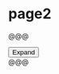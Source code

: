 # page2

@@@
<div x-data="{ open: false }">
  <button @click="open = ! open">Expand</button>
  <template x-if="open">
    <div
  x-data="{a: null}"
  x-init="a = await (await fetch('comp1')).text()"
  x-html="a"
    >
  </template>
</div>
<div
  x-data="myfun"
  x-bind="some"
>
</div>
@@@


